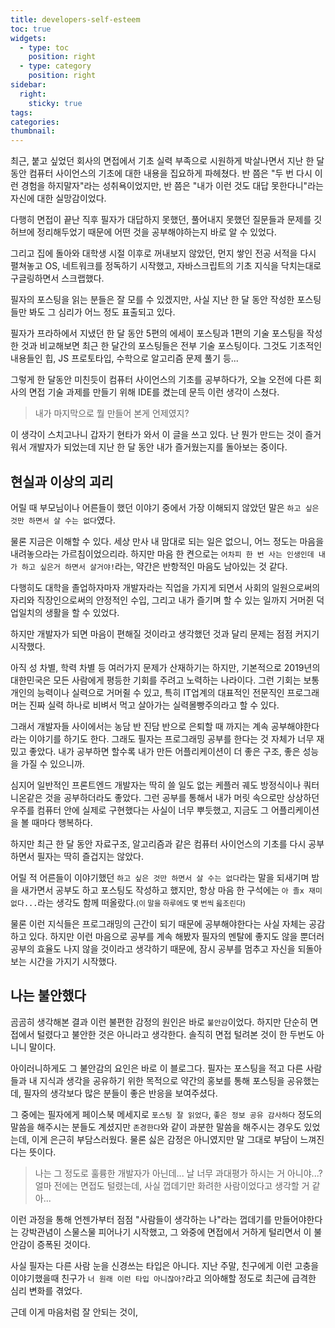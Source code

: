 ```yaml
---
title: developers-self-esteem
toc: true
widgets:
  - type: toc
    position: right
  - type: category
    position: right
sidebar:
  right:
    sticky: true
tags:
categories:
thumbnail:
---
```


최근, 붙고 싶었던 회사의 면접에서 기초 실력 부족으로 시원하게 박살나면서 지난 한 달동안 컴퓨터 사이언스의 기초에 대한 내용을 집요하게 파헤쳤다. 반 쯤은 "두 번 다시 이런 경험을 하지말자"라는 성취욕이었지만, 반 쯤은 "내가 이런 것도 대답 못한다니"라는 자신에 대한 실망감이었다.

<!-- more -->

다행히 면접이 끝난 직후 필자가 대답하지 못했던, 풀어내지 못했던 질문들과 문제를 깃허브에 정리해두었기 때문에 어떤 것을 공부해야하는지 바로 알 수 있었다.

그리고 집에 돌아와 대학생 시절 이후로 꺼내보지 않았던, 먼지 쌓인 전공 서적을 다시 펼쳐놓고 OS, 네트워크를 정독하기 시작했고, 자바스크립트의 기초 지식을 닥치는대로 구글링하면서 스크랩했다.

필자의 포스팅을 읽는 분들은 잘 모를 수 있겠지만, 사실 지난 한 달 동안 작성한 포스팅들만 봐도 그 심리가 어느 정도 표출되고 있다.

필자가 프라하에서 지냈던 한 달 동안 5편의 에세이 포스팅과 1편의 기술 포스팅을 작성한 것과 비교해보면 최근 한 달간의 포스팅들은 전부 기술 포스팅이다. 그것도 기초적인 내용들인 힙, JS 프로토타입, 수학으로 알고리즘 문제 풀기 등...

그렇게 한 달동안 미친듯이 컴퓨터 사이언스의 기초를 공부하다가, 오늘 오전에 다른 회사의 면접 기술 과제를 만들기 위해 IDE를 켰는데 문득 이런 생각이 스쳤다.

> 내가 마지막으로 뭘 만들어 본게 언제였지?

이 생각이 스치고나니 갑자기 현타가 와서 이 글을 쓰고 있다. 난 뭔가 만드는 것이 즐거워서 개발자가 되었는데 지난 한 달 동안 내가 즐거웠는지를 돌아보는 중이다.

## 현실과 이상의 괴리
어릴 때 부모님이나 어른들이 했던 이야기 중에서 가장 이해되지 않았던 말은 `하고 싶은 것만 하면서 살 수는 없다`였다.

물론 지금은 이해할 수 있다. 세상 만사 내 맘대로 되는 일은 없으니, 어느 정도는 마음을 내려놓으라는 가르침이었으리라. 하지만 마음 한 켠으로는 `어차피 한 번 사는 인생인데 내가 하고 싶은거 하면서 살거야!`라는, 약간은 반항적인 마음도 남아있는 것 같다.

다행히도 대학을 졸업하자마자 개발자라는 직업을 가지게 되면서 사회의 일원으로써의 자리와 직장인으로써의 안정적인 수입, 그리고 내가 즐기며 할 수 있는 일까지 거머쥔 덕업일치의 생활을 할 수 있었다.

하지만 개발자가 되면 마음이 편해질 것이라고 생각했던 것과 달리 문제는 점점 커지기 시작했다.

아직 성 차별, 학력 차별 등 여러가지 문제가 산재하기는 하지만, 기본적으로 2019년의 대한민국은 모든 사람에게 평등한 기회를 주려고 노력하는 나라이다. 그런 기회는 보통 개인의 능력이나 실력으로 거머쥘 수 있고, 특히 IT업계의 대표적인 전문직인 프로그래머는 진짜 실력 하나로 비벼서 먹고 살아가는 실력몰빵주의라고 할 수 있다.

그래서 개발자들 사이에서는 농담 반 진담 반으로 은퇴할 때 까지는 계속 공부해야한다라는 이야기를 하기도 한다. 그래도 필자는 프로그래밍 공부를 한다는 것 자체가 너무 재밌고 좋았다. 내가 공부하면 할수록 내가 만든 어플리케이션이 더 좋은 구조, 좋은 성능을 가질 수 있으니까.

심지어 일반적인 프론트엔드 개발자는 딱히 쓸 일도 없는 케플러 궤도 방정식이나 쿼터니온같은 것을 공부하더라도 좋았다. 그런 공부를 통해서 내가 머릿 속으로만 상상하던 우주를 컴퓨터 안에 실제로 구현했다는 사실이 너무 뿌듯했고, 지금도 그 어플리케이션을 볼 때마다 행복하다.

하지만 최근 한 달 동안 자료구조, 알고리즘과 같은 컴퓨터 사이언스의 기초를 다시 공부하면서 필자는 딱히 즐겁지는 않았다.

어릴 적 어른들이 이야기했던 `하고 싶은 것만 하면서 살 수는 없다`라는 말을 되새기며 밤을 새가면서 공부도 하고 포스팅도 작성하고 했지만, 항상 마음 한 구석에는 `아 졸x 재미없다...`라는 생각도 함께 떠올랐다.<small>(이 말을 하루에도 몇 번씩 읊조린다)</small>

물론 이런 지식들은 프로그래밍의 근간이 되기 때문에 공부해야한다는 사실 자체는 공감하고 있다. 하지만 이런 마음으로 공부를 계속 해봤자 필자의 멘탈에 좋지도 않을 뿐더러 공부의 효율도 나지 않을 것이라고 생각하기 때문에, 잠시 공부를 멈추고 자신을 되돌아보는 시간을 가지기 시작했다.

## 나는 불안했다
곰곰히 생각해본 결과 이런 불편한 감정의 원인은 바로 `불안감`이었다. 하지만 단순히 면접에서 털렸다고 불안한 것은 아니라고 생각한다. 솔직히 면접 털려본 것이 한 두번도 아니니 말이다.

아이러니하게도 그 불안감의 요인은 바로 이 블로그다. 필자는 포스팅을 적고 다른 사람들과 내 지식과 생각을 공유하기 위한 목적으로 약간의 홍보를 통해 포스팅을 공유했는데, 필자의 생각보다 많은 분들이 좋은 반응을 보여주셨다.

그 중에는 필자에게 페이스북 메세지로 `포스팅 잘 읽었다`, `좋은 정보 공유 감사하다` 정도의 말씀을 해주시는 분들도 계셨지만 `존경한다`와 같이 과분한 말씀을 해주시는 경우도 있었는데, 이게 은근히 부담스러웠다. 물론 싫은 감정은 아니였지만 말 그대로 부담이 느껴진다는 뜻이다.

> 나는 그 정도로 훌륭한 개발자가 아닌데... 날 너무 과대평가 하시는 거 아니야...?
> 얼마 전에는 면접도 털렸는데, 사실 껍데기만 화려한 사람이었다고 생각할 거 같아...

이런 과정을 통해 언젠가부터 점점 "사람들이 생각하는 나"라는 껍데기를 만들어야한다는 강박관념이 스물스물 피어나기 시작했고, 그 와중에 면접에서 거하게 털리면서 이 불안감이 증폭된 것이다.

사실 필자는 다른 사람 눈을 신경쓰는 타입은 아니다. 지난 주말, 친구에게 이런 고충을 이야기했을때 친구가 `너 원래 이런 타입 아니잖아?`라고 의아해할 정도로 최근에 급격한 심리 변화를 겪었다.

근데 이게 마음처럼 잘 안되는 것이, 
